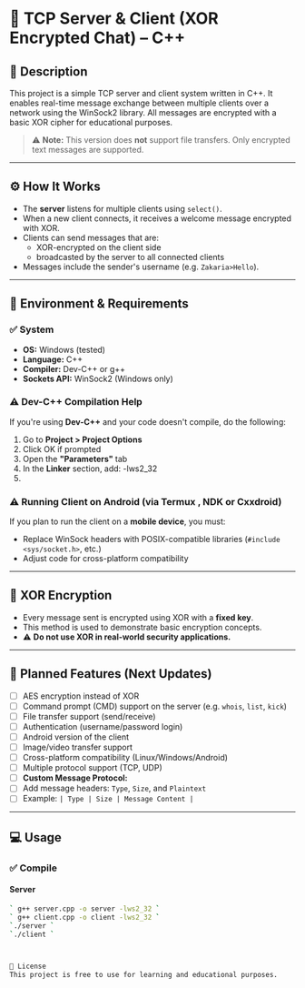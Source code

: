 # 🔐 TCP Server & Client (XOR Encrypted Chat) – C++

## 📝 Description
This project is a simple TCP server and client system written in C++. It enables real-time message exchange between multiple clients over a network using the WinSock2 library. All messages are encrypted with a basic XOR cipher for educational purposes.

> ⚠️ **Note:** This version does **not** support file transfers. Only encrypted text messages are supported.

---

## ⚙️ How It Works
- The **server** listens for multiple clients using `select()`.
- When a new client connects, it receives a welcome message encrypted with XOR.
- Clients can send messages that are:
  - XOR-encrypted on the client side
  - broadcasted by the server to all connected clients
- Messages include the sender's username (e.g. `Zakaria>Hello`).

---

## 🧪 Environment & Requirements

### ✅ System
- **OS:** Windows (tested)
- **Language:** C++
- **Compiler:** Dev-C++ or g++
- **Sockets API:** WinSock2 (Windows only)

### ⚠️ Dev-C++ Compilation Help
If you're using **Dev-C++** and your code doesn't compile, do the following:

1. Go to **Project > Project Options**
2. Click OK if prompted
3. Open the **"Parameters"** tab
4. In the **Linker** section, add: -lws2_32
5. 
### ⚠️ Running Client on Android (via Termux , NDK or Cxxdroid)
If you plan to run the client on a **mobile device**, you must:
- Replace WinSock headers with POSIX-compatible libraries (`#include <sys/socket.h>`, etc.)
- Adjust code for cross-platform compatibility

---

## 🔐 XOR Encryption
- Every message sent is encrypted using XOR with a **fixed key**.
- This method is used to demonstrate basic encryption concepts.
- ⚠️ **Do not use XOR in real-world security applications.**

---

## 🔄 Planned Features (Next Updates)
- [ ] AES encryption instead of XOR
- [ ] Command prompt (CMD) support on the server (e.g. `whois`, `list`, `kick`)
- [ ] File transfer support (send/receive)
- [ ] Authentication (username/password login)
- [ ] Android version of the client
- [ ] Image/video transfer support
- [ ] Cross-platform compatibility (Linux/Windows/Android)
- [ ] Multiple protocol support (TCP, UDP)
- [ ] **Custom Message Protocol:**
- [ ] Add message headers: `Type`, `Size`, and `Plaintext`
- [ ] Example: `| Type | Size | Message Content |`

---

## 💻 Usage

### ✅ Compile

#### Server
```bash
` g++ server.cpp -o server -lws2_32 `
` g++ client.cpp -o client -lws2_32 `
`./server `
`./client `



📜 License
This project is free to use for learning and educational purposes.

